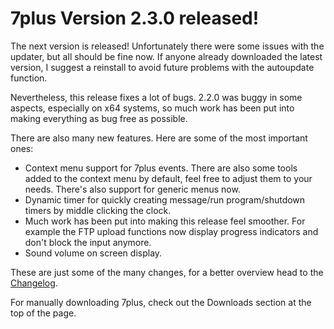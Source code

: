# 7plus Version 2.3.0 released! #

The next version is released! Unfortunately there were some issues with the updater, but all should be fine now. If anyone already downloaded the latest version, I suggest a reinstall to avoid future problems with the autoupdate function.

Nevertheless, this release fixes a lot of bugs. 2.2.0 was buggy in some aspects, especially on x64 systems, so much work has been put into making everything as bug free as possible.

There are also many new features. Here are some of the most important ones:
  * Context menu support for 7plus events. There are also some tools added to the context menu by default, feel free to adjust them to your needs. There's also support for generic menus now.
  * Dynamic timer for quickly creating message/run program/shutdown timers by middle clicking the clock.
  * Much work has been put into making this release feel smoother. For example the FTP upload functions now display progress indicators and don't block the input anymore.
  * Sound volume on screen display.

These are just some of the many changes, for a better overview head to the [Changelog](http://code.google.com/p/7plus/wiki/Changelog2dot3dot0).

For manually downloading 7plus, check out the Downloads section at the top of the page.